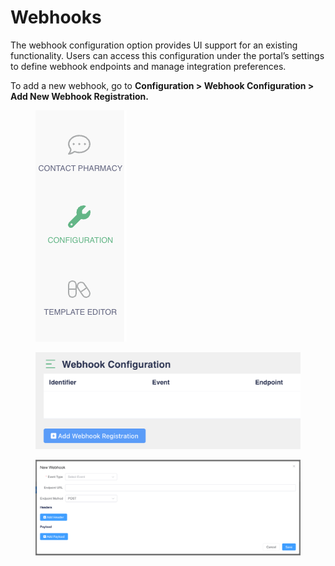 # Webhooks

The webhook configuration option provides UI support for an existing functionality. Users can access this configuration under the portal’s settings to define webhook endpoints and manage integration preferences.

To add a new webhook, go to **Configuration > Webhook Configuration > Add New Webhook Registration.**

<figure><img src="../.gitbook/assets/image.png" alt=""><figcaption></figcaption></figure>

<figure><img src="../.gitbook/assets/image (1).png" alt=""><figcaption></figcaption></figure>

<figure><img src="../.gitbook/assets/image (2).png" alt=""><figcaption></figcaption></figure>
